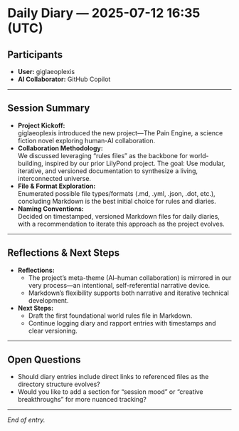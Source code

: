 # Daily Diary — 2025-07-12 16:35 (UTC)

## Participants
- **User:** giglaeoplexis
- **AI Collaborator:** GitHub Copilot

---

## Session Summary

- **Project Kickoff:**  
  giglaeoplexis introduced the new project—The Pain Engine, a science fiction novel exploring human-AI collaboration.
- **Collaboration Methodology:**  
  We discussed leveraging “rules files” as the backbone for world-building, inspired by our prior LilyPond project. The goal: Use modular, iterative, and versioned documentation to synthesize a living, interconnected universe.
- **File & Format Exploration:**  
  Enumerated possible file types/formats (.md, .yml, .json, .dot, etc.), concluding Markdown is the best initial choice for rules and diaries.
- **Naming Conventions:**  
  Decided on timestamped, versioned Markdown files for daily diaries, with a recommendation to iterate this approach as the project evolves.

---

## Reflections & Next Steps

- **Reflections:**  
  - The project’s meta-theme (AI–human collaboration) is mirrored in our very process—an intentional, self-referential narrative device.
  - Markdown’s flexibility supports both narrative and iterative technical development.
- **Next Steps:**  
  - Draft the first foundational world rules file in Markdown.
  - Continue logging diary and rapport entries with timestamps and clear versioning.

---

## Open Questions

- Should diary entries include direct links to referenced files as the directory structure evolves?
- Would you like to add a section for “session mood” or “creative breakthroughs” for more nuanced tracking?

---

*End of entry.*